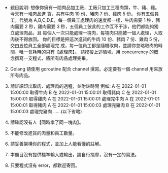 * 題目說明:
想像你擁有一間肉品加工廠，工廠只加工三種肉類，牛、豬、雞。今天有一堆肉品進 貨，共有牛肉 10 份、豬肉 7 份、雞肉 5 份。
你有五個員工，代號為 A,B,C,D,E，每一個員工處理肉的速度都一樣，牛肉需要 1 秒，豬 肉需要 2 秒，雞肉需要 3 秒，五個員工彼此的工作互不干涉，他們都能夠獨立處理肉品，且 每個人一次只能處理一塊肉，每塊肉只能被一個人處理，人取肉後不得放回。
你的目標是把這次進貨的牛肉 10 份、豬肉 7 份、雞肉 5 份，交由五位員工全部處理完 成，每一位員工都是隨機取肉，並請你忽略取肉的時間，唯一會耗時的只有【處理肉】。
請模擬上述情境，用 concurrency 的概念撰寫一支程式，將所有肉品處理完畢。

2. Golang 請使用 goroutine 配合 channel 撰寫。必定要有一個 channel 用來放所有肉品。
3. 請詳細印出取肉、處理肉的過程，並附註時間
例如:
A 在 2022-01-01 15:00:00 取得牛肉
B 在 2022-01-01 15:00:01 取得豬肉
C 在 2022-01-01 15:00:01 取得雞肉
A 在 2022-01-01 15:00:01 處理完牛肉 A 在 2022-01-01 15:00:01 取得豬肉
A 在 2022-01-01 15:00:03 處理完豬肉 B 在 2022-01-01 15:00:03 處理完豬肉 ......(以下省略)

4. 請確認沒有人【同時拿了同一塊肉】。
5. 不能修改進貨的肉量和員工數量。
6. 請妥善架構你的程式，並加上人能看懂的註解。
7. 本題目沒有提供標準輸入或輸出，請自行揣摩，沒有一定的寫法。
8. 只要程式沒有 error，都歡迎寄回。